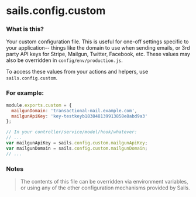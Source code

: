 # sails.config.custom

### What is this?

Your custom configuration file. This is useful for one-off settings specific to your application-- things like the domain to use when sending emails, or 3rd party API keys for Stripe, Mailgun, Twitter, Facebook, etc. These values may also be overridden in `config/env/production.js`.

To access these values from your actions and helpers, use `sails.config.custom`.

### For example:

```javascript
module.exports.custom = {
  mailgunDomain: 'transactional-mail.example.com',
  mailgunApiKey: 'key-testkeyb183848139913858e8abd9a3'
};
```

```javascript
// In your controller/service/model/hook/whatever:
// ...
var mailgunApiKey = sails.config.custom.mailgunApiKey;
var mailgunDomain = sails.config.custom.mailgunDomain;
// ...
```
### Notes
> The contents of this file can be overridden via environment variables, or using any of the other configuration mechanisms provided by Sails.     


<docmeta name="displayName" value="sails.config.custom">
